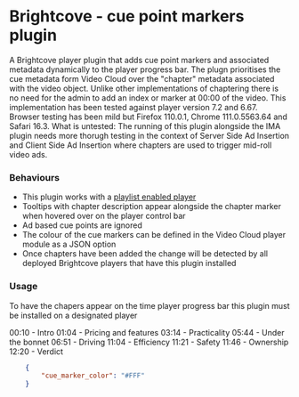 # Brightcove - cue point markers plugin

A Brightcove player plugin that adds cue point markers and associated metadata dynamically to the player progress bar.
The plugn prioritises the cue metadata form Video Cloud over the "chapter" metadata associated with the video object.
Unlike other implementations of chaptering there is no need for the admin to add an index or marker at 00:00 of the video.
This implementation has been tested against player version 7.2 and 6.67. Browser testing has been mild but Firefox 110.0.1, Chrome 111.0.5563.64 and Safari 16.3.
What is untested: The running of this plugin alongside the IMA plugin needs more thorugh testing in the context of Server Side Ad Insertion and Client Side Ad Insertion where chapters are used to trigger mid-roll video ads.

### Behaviours

* This plugin works with a [playlist enabled player](https://studio.support.brightcove.com/get-started/basics/video-cloud-basics-creating-playlist-player.html)
* Tooltips with chapter description appear alongside the chapter marker when hovered over on the player control bar
* Ad based cue points are ignored
* The colour of the cue markers can be defined in the Video Cloud player module as a JSON option
* Once chapters have been added the change will be detected by all deployed Brightcove players that have this plugin installed

### Usage

To have the chapers appear on the time player progress bar this plugin must be installed on a designated player


00:10 - Intro
01:04 - Pricing and features
03:14 - Practicality 
05:44 - Under the bonnet
06:51 - Driving
11:04 - Efficiency
11:21 - Safety
11:46 - Ownership
12:20 - Verdict

```json
    {
        "cue_marker_color": "#FFF"
    }
```
